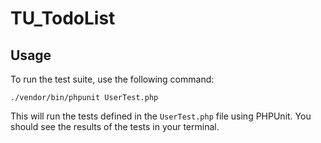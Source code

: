 # TU_TodoList

## Usage

To run the test suite, use the following command:

```./vendor/bin/phpunit UserTest.php```

This will run the tests defined in the `UserTest.php` file using PHPUnit. You should see the results of the tests in your terminal.
